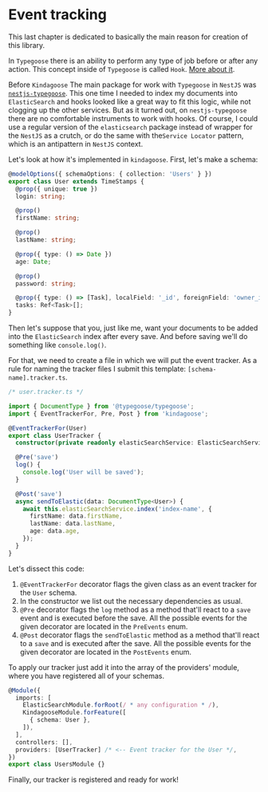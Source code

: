 # Event tracking

This last chapter is dedicated to basically the main reason for creation of this library.

In `Typegoose` there is an ability to perform any type of job before or after any action. This concept inside
of `Typegoose` is called `Hook`. [More about it](https://typegoose.github.io/typegoose/docs/api/decorators/hooks/).

Before `Kindagoose` The main package for work with `Typegoose` in `NestJS`
was [`nestjs-typegoose`](https://github.com/kpfromer/nestjs-typegoose). This one time I needed to index my documents
into `ElasticSearch` and hooks looked like a great way to fit this logic, while not clogging up the other services. But
as it turned out, on `nestjs-typegoose` there are no comfortable instruments to work with hooks. Of course, I could use a
regular version of the `elasticsearch` package instead of wrapper for the `NestJS` as a crutch, or do the same with
the`Service Locator` pattern, which is an antipattern in `NestJS` context.

Let's look at how it's implemented in `kindagoose`. First, let's make a schema:

```typescript
@modelOptions({ schemaOptions: { collection: 'Users' } })
export class User extends TimeStamps {
  @prop({ unique: true })
  login: string;

  @prop()
  firstName: string;

  @prop()
  lastName: string;

  @prop({ type: () => Date })
  age: Date;

  @prop()
  password: string;

  @prop({ type: () => [Task], localField: '_id', foreignField: 'owner_id' })
  tasks: Ref<Task>[];
}
```

Then let's suppose that you, just like me, want your documents to be added into the `ElasticSearch` index after every
save. And before saving we'll do something like `console.log()`.

For that, we need to create a file in which we will put the event tracker. As a rule for naming the tracker files I submit
this template: `[schema-name].tracker.ts`.

```typescript
/* user.tracker.ts */

import { DocumentType } from '@typegoose/typegoose';
import { EventTrackerFor, Pre, Post } from 'kindagoose';

@EventTrackerFor(User)
export class UserTracker {
  constructor(private readonly elasticSearchService: ElasticSearchService) {}

  @Pre('save')
  log() {
    console.log('User will be saved');
  }

  @Post('save')
  async sendToElastic(data: DocumentType<User>) {
    await this.elasticSearchService.index('index-name', {
      firstName: data.firstName,
      lastName: data.lastName,
      age: data.age,
    });
  }
}
```

Let's dissect this code:

1. `@EventTrackerFor` decorator flags the given class as an event tracker for the `User` schema.
2. In the constructor we list out the necessary dependencies as usual.
3. `@Pre` decorator flags the `log` method as a method that'll react to a `save` event and is executed before the save.
   All the possible events for the given decorator are located in the `PreEvents` enum.
4. `@Post` decorator flags the `sendToElastic` method as a method that'll react to a `save` and is executed after the
   save. All the possible events for the given decorator are located in the `PostEvents` enum.

To apply our tracker just add it into the array of the providers' module, where you have registered all of your schemas.

```typescript
@Module({
  imports: [
    ElasticSearchModule.forRoot(/ * any configuration * /),
    KindagooseModule.forFeature([
      { schema: User },
    ]),
  ],
  controllers: [],
  providers: [UserTracker] /* <-- Event tracker for the User */,
})
export class UsersModule {}
```

Finally, our tracker is registered and ready for work!
